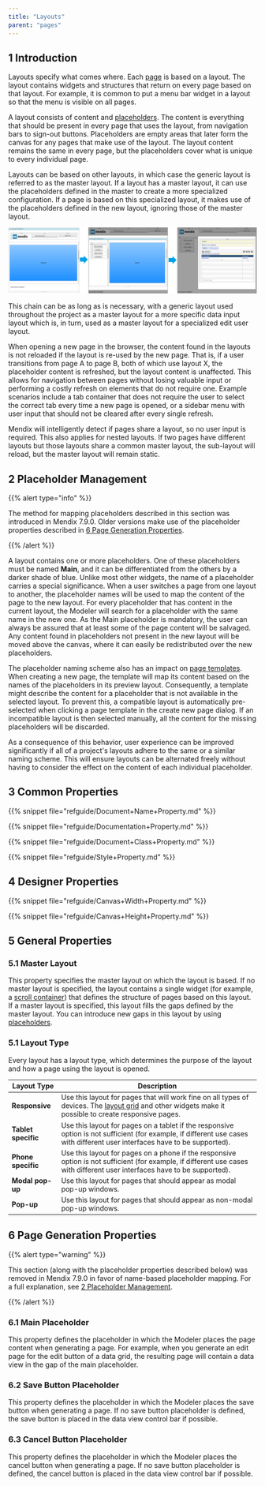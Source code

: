 ```yaml
---
title: "Layouts"
parent: "pages"
---
```


## 1 Introduction

Layouts specify what comes where. Each [page](page) is based on a layout. The layout contains widgets and structures that return on every page based on that layout. For example, it is common to put a menu bar widget in a layout so that the menu is visible on all pages.

A layout consists of content and [placeholders](placeholder). The content is everything that should be present in every page that uses the layout, from navigation bars to sign-out buttons. Placeholders are empty areas that later form the canvas for any pages that make use of the layout. The layout content remains the same in every page, but the placeholders cover what is unique to every individual page. 

Layouts can be based on other layouts, in which case the generic layout is referred to as the master layout. If a layout has a master layout, it can use the placeholders defined in the master to create a more specialized configuration. If a page is based on this specialized layout, it makes use of the placeholders defined in the new layout, ignoring those of the master layout. 

![](attachments/16713875/16843991.png)

This chain can be as long as is necessary, with a generic layout used throughout the project  as a master layout for a more specific data input layout which is, in turn, used as a master layout for a specialized edit user layout. 

When opening a new page in the browser, the content found in the layouts is not reloaded if the layout is re-used by the new page. That is, if a user transitions from page A to page B, both of which use layout X, the placeholder content is refreshed, but the layout content is unaffected. This allows for navigation between pages without losing valuable input or performing a costly refresh on elements that do not require one. Example scenarios include a tab container that does not require the user to select the correct tab every time a new page is opened, or a sidebar menu with user input that should not be cleared after every single refresh. 

Mendix will intelligently detect if pages share a layout, so no user input is required. This also applies for nested layouts. If two pages have different layouts but those layouts share a common master layout, the sub-layout will reload, but the master layout will remain static. 

## 2 Placeholder Management<a name="phm"></a>

{{% alert type="info" %}}

The method for mapping placeholders described in this section was introduced in Mendix 7.9.0. Older versions make use of the placeholder properties described in [6 Page Generation Properties](#pgp).

{{% /alert %}}

A layout contains one or more placeholders. One of these placeholders must be named **Main**, and it can be differentiated from the others by a darker shade of blue. Unlike most other widgets, the name of a placeholder carries a special significance. When a user switches a page from one layout to another, the placeholder names will be used to map the content of the page to the new layout. For every placeholder that has content in the current layout, the Modeler will search for a placeholder with the same name in the new one. As the Main placeholder is mandatory, the user can always be assured that at least some of the page content will be salvaged. Any content found in placeholders not present in the new layout will be moved above the canvas, where it can easily be redistributed over the new placeholders.

The placeholder naming scheme also has an impact on [page templates](page-template). When creating a new page, the template will map its content based on the names of the placeholders in its preview layout. Consequently, a template might describe the content for a placeholder that is not available in the selected layout. To prevent this, a compatible layout is automatically pre-selected when clicking a page template in the create new page dialog. If an incompatible layout is then selected manually, all the content for the missing placeholders will be discarded. 

As a consequence of this behavior, user experience can be improved significantly if all of a project's layouts adhere to the same or a similar naming scheme. This will ensure layouts can be alternated freely without having to consider the effect on the content of each individual placeholder. 

## 3 Common Properties

{{% snippet file="refguide/Document+Name+Property.md" %}}

{{% snippet file="refguide/Documentation+Property.md" %}}

{{% snippet file="refguide/Document+Class+Property.md" %}}

{{% snippet file="refguide/Style+Property.md" %}}

## 4 Designer Properties

{{% snippet file="refguide/Canvas+Width+Property.md" %}}

{{% snippet file="refguide/Canvas+Height+Property.md" %}}

## 5 General Properties

### 5.1 Master Layout

This property specifies the master layout on which the layout is based. If no master layout is specified, the layout contains a single widget (for example, a [scroll container](scroll-container)) that defines the structure of pages based on this layout. If a master layout is specified, this layout fills the gaps defined by the master layout. You can introduce new gaps in this layout by using [placeholders](placeholder).

### 5.1 Layout Type

Every layout has a layout type, which determines the purpose of the layout and how a page using the layout is opened.

| Layout Type | Description |
| --- | --- |
| **Responsive** | Use this layout for pages that will work fine on all types of devices. The [layout grid](layout-grid) and other widgets make it possible to create responsive pages. |
| **Tablet specific** | Use this layout for pages on a tablet if the responsive option is not sufficient (for example, if different use cases with different user interfaces have to be supported). |
| **Phone specific** | Use this layout for pages on a phone if the responsive option is not sufficient (for example, if different use cases with different user interfaces have to be supported). |
| **Modal pop-up** | Use this layout for pages that should appear as modal pop-up windows. |
| **Pop-up** | Use this layout for pages that should appear as non-modal pop-up windows. |

## 6 Page Generation Properties<a name="pgp"></a>

{{% alert type="warning" %}}

This section (along with the placeholder properties described below) was removed in Mendix 7.9.0 in favor of name-based placeholder mapping. For a full explanation, see [2 Placeholder Management](#phm). 

{{% /alert %}}

### 6.1 Main Placeholder

This property defines the placeholder in which the Modeler places the page content when generating a page. For example, when you generate an edit page for the edit button of a data grid, the resulting page will contain a data view in the gap of the main placeholder.

### 6.2 Save Button Placeholder

This property defines the placeholder in which the Modeler places the save button when generating a page. If no save button placeholder is defined, the save button is placed in the data view control bar if possible.

### 6.3 Cancel Button Placeholder

This property defines the placeholder in which the Modeler places the cancel button when generating a page. If no save button placeholder is defined, the cancel button is placed in the data view control bar if possible.
